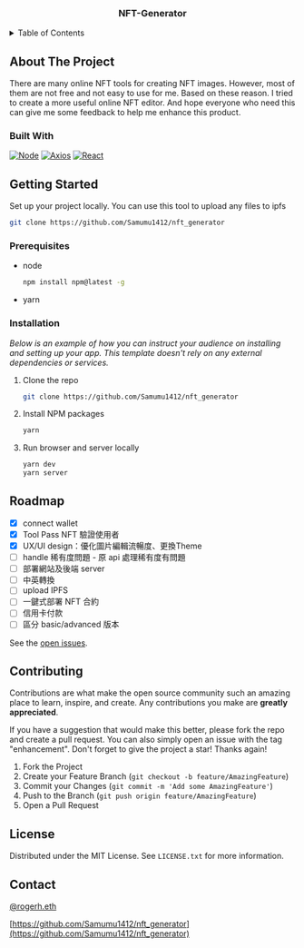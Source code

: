 <div id="top"></div>
<!--
*** Thanks for checking out the Best-README-Template. If you have a suggestion
*** that would make this better, please fork the repo and create a pull request
*** or simply open an issue with the tag "enhancement".
*** Don't forget to give the project a star!
*** Thanks again! Now go create something AMAZING! :D
-->




<!-- PROJECT LOGO -->
<br />
<div align="center">
  <h3 align="center">NFT-Generator</h3>
</div>



<!-- TABLE OF CONTENTS -->
<details>
  <summary>Table of Contents</summary>
  <ol>
    <li>
      <a href="#about-the-project">About The Project</a>
      <ul>
        <li><a href="#built-with">Built With</a></li>
      </ul>
    </li>
    <li>
      <a href="#getting-started">Getting Started</a>
      <ul>
        <li><a href="#prerequisites">Prerequisites</a></li>
        <li><a href="#installation">Installation</a></li>
      </ul>
    </li>
    <li><a href="#usage">Usage</a></li>
    <li><a href="#contributing">Contributing</a></li>
    <li><a href="#license">License</a></li>
    <li><a href="#contact">Contact</a></li>
    <li><a href="#acknowledgments">Acknowledgments</a></li>
  </ol>
</details>



<!-- ABOUT THE PROJECT -->
## About The Project

There are many online NFT tools for creating NFT images.
However, most of them are not free and not easy to use for me.
Based on these reason. I tried to create a more useful online NFT editor.
And hope everyone who need this can give me some feedback to help me enhance this product.


### Built With

[![Node][Node.js]][Node-url]
[![Axios][Axios.js]][Axios-url]
[![React][React.js]][React-url]


<!-- GETTING STARTED -->
## Getting Started

Set up your project locally.
You can use this tool to upload any files to ipfs
```sh
git clone https://github.com/Samumu1412/nft_generator
```

### Prerequisites

* node
  ```sh
  npm install npm@latest -g
  ```
* yarn

### Installation

_Below is an example of how you can instruct your audience on installing and setting up your app. This template doesn't rely on any external dependencies or services._

1. Clone the repo
   ```sh
   git clone https://github.com/Samumu1412/nft_generator
   ```
2. Install NPM packages
   ```sh
   yarn
   ```
4. Run browser and server locally
   ```sh
   yarn dev
   yarn server
   ```


<!-- ROADMAP -->

## Roadmap
- [x]  connect wallet
- [x]  Tool Pass NFT 驗證使用者
- [x]  UX/UI design：優化圖片編輯流暢度、更換Theme
- [ ]  handle 稀有度問題 - 原 api 處理稀有度有問題
- [ ]  部署網站及後端 server
- [ ]  中英轉換
- [ ]  upload IPFS
- [ ]  一鍵式部署 NFT 合約
- [ ]  信用卡付款
- [ ]  區分 basic/advanced 版本

See the [open issues](https://github.com/Samumu1412/nft_generator/issues).




<!-- CONTRIBUTING -->
## Contributing

Contributions are what make the open source community such an amazing place to learn, inspire, and create. Any contributions you make are **greatly appreciated**.

If you have a suggestion that would make this better, please fork the repo and create a pull request. You can also simply open an issue with the tag "enhancement".
Don't forget to give the project a star! Thanks again!

1. Fork the Project
2. Create your Feature Branch (`git checkout -b feature/AmazingFeature`)
3. Commit your Changes (`git commit -m 'Add some AmazingFeature'`)
4. Push to the Branch (`git push origin feature/AmazingFeature`)
5. Open a Pull Request



<!-- LICENSE -->
## License

Distributed under the MIT License. See `LICENSE.txt` for more information.



<!-- CONTACT -->
## Contact

[@rogerh.eth](https://twitter.com/rogerhuang143)

[https://github.com/Samumu1412/nft_generator](https://github.com/Samumu1412/nft_generator)



<!-- MARKDOWN LINKS & IMAGES -->
<!-- https://www.markdownguide.org/basic-syntax/#reference-style-links -->
[product-screenshot]: images/screenshot.png
[Node.js]: https://img.shields.io/badge/node.js-000000?style=for-the-badge&logo=nextdotjs&logoColor=white
[Node-url]: https://nodejs.org/
[Axios.js]: https://img.shields.io/badge/axios.js-35495E?style=for-the-badge&logo=nextdotjs&logoColor=white
[Axios-url]: https://github.com/axios/axios
[React.js]: https://img.shields.io/badge/react.js-20232A?style=for-the-badge&logo=nextdotjs&logoColor=white
[React-url]: https://reactjs.org/
[Next.js]: https://img.shields.io/badge/next.js-000000?style=for-the-badge&logo=nextdotjs&logoColor=white
[Next-url]: https://nextjs.org/
[React.js]: https://img.shields.io/badge/React-20232A?style=for-the-badge&logo=react&logoColor=61DAFB
[React-url]: https://reactjs.org/
[Vue.js]: https://img.shields.io/badge/Vue.js-35495E?style=for-the-badge&logo=vuedotjs&logoColor=4FC08D
[Vue-url]: https://vuejs.org/
[Angular.io]: https://img.shields.io/badge/Angular-DD0031?style=for-the-badge&logo=angular&logoColor=white
[Angular-url]: https://angular.io/
[Svelte.dev]: https://img.shields.io/badge/Svelte-4A4A55?style=for-the-badge&logo=svelte&logoColor=FF3E00
[Svelte-url]: https://svelte.dev/
[Laravel.com]: https://img.shields.io/badge/Laravel-FF2D20?style=for-the-badge&logo=laravel&logoColor=white
[Laravel-url]: https://laravel.com
[Bootstrap.com]: https://img.shields.io/badge/Bootstrap-563D7C?style=for-the-badge&logo=bootstrap&logoColor=white
[Bootstrap-url]: https://getbootstrap.com
[JQuery.com]: https://img.shields.io/badge/jQuery-0769AD?style=for-the-badge&logo=jquery&logoColor=white
[JQuery-url]: https://jquery.com 